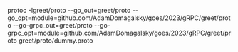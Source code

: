 protoc -Igreet/proto --go_out=greet/proto --go_opt=module=github.com/AdamDomagalsky/goes/2023/gRPC/greet/proto --go-grpc_out=greet/proto --go-grpc_opt=module=github.com/AdamDomagalsky/goes/2023/gRPC/greet/proto greet/proto/dummy.proto